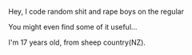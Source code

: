 Hey, I code random shit and rape boys on the regular

You might even find some of it useful...

I'm 17 years old, from sheep country(NZ).

<!---
GLUR-DEV/GLUR-DEV is a ✨ special ✨ repository because its `README.md` (this file) appears on your GitHub profile.
You can click the Preview link to take a look at your changes.
--->
